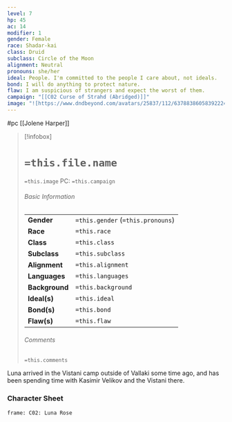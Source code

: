 ```yaml
---
level: 7
hp: 45
ac: 14
modifier: 1
gender: Female
race: Shadar-kai
class: Druid
subclass: Circle of the Moon
alignment: Neutral
pronouns: she/her
ideal: People. I'm committed to the people I care about, not ideals.
bond: I will do anything to protect nature.
flaw: I am suspicious of strangers and expect the worst of them.
campaign: "[[C02 Curse of Strahd (Abridged)]]"
image: "![https://www.dndbeyond.com/avatars/25837/112/637883860583922242.jpeg|250](https://www.dndbeyond.com/avatars/25837/112/637883860583922242.jpeg)"
---
```

 #pc [[Jolene Harper]]

> [!infobox]
> # `=this.file.name`
> `=this.image`
> PC: `=this.campaign`
> ###### Basic Information
> |  |  |
> | ---- | ---- |
> | **Gender** | `=this.gender` (`=this.pronouns`) |
> | **Race** | `=this.race` |
> | **Class** | `=this.class` |
> | **Subclass** | `=this.subclass` |
> | **Alignment** | `=this.alignment` |
> | **Languages** | `=this.languages` |
> | **Background** | `=this.background` |
> | **Ideal(s)** | `=this.ideal` |
> | **Bond(s)** | `=this.bond` |
> | **Flaw(s)** | `=this.flaw` |
> ###### Comments
> `=this.comments`

Luna arrived in the Vistani camp outside of Vallaki some time ago, and has been spending time with Kasimir Velikov and the Vistani there.

### Character Sheet

```custom-frames
frame: C02: Luna Rose
```
